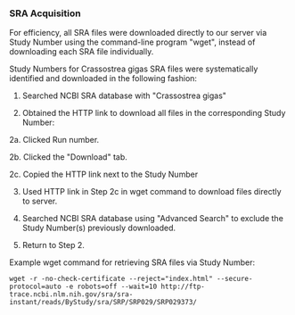 ### SRA Acquisition
For efficiency, all SRA files were downloaded directly to our server via Study Number using the command-line program "wget", instead of downloading each SRA file individually.

Study Numbers for Crassostrea gigas SRA files were systematically identified and downloaded in the following fashion:

1. Searched NCBI SRA database with "Crassostrea gigas"

2. Obtained the HTTP link to download all files in the corresponding Study Number:

 2a. Clicked Run number.

 2b. Clicked the "Download" tab.

 2c. Copied the HTTP link next to the Study Number
 
3. Used HTTP link in Step 2c in wget command to download files directly to server.

4. Searched NCBI SRA database using "Advanced Search" to exclude the Study Number(s) previously downloaded.

5. Return to Step 2.



Example wget command for retrieving SRA files via Study Number:

    wget -r -no-check-certificate --reject="index.html" --secure-protocol=auto -e robots=off --wait=10 http://ftp-trace.ncbi.nlm.nih.gov/sra/sra-instant/reads/ByStudy/sra/SRP/SRP029/SRP029373/

